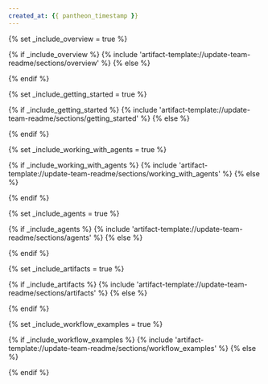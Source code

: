 ```yaml
---
created_at: {{ pantheon_timestamp }}
---
```

{% set _include_overview = true %}
<!-- SECTION:START:OVERVIEW -->
{% if _include_overview %}
{% include 'artifact-template://update-team-readme/sections/overview' %}
{% else %}
<!-- SECTION:PLACEHOLDER -->
{% endif %}
<!-- SECTION:END:OVERVIEW -->

{% set _include_getting_started = true %}
<!-- SECTION:START:GETTING_STARTED -->
{% if _include_getting_started %}
{% include 'artifact-template://update-team-readme/sections/getting_started' %}
{% else %}
<!-- SECTION:PLACEHOLDER -->
{% endif %}
<!-- SECTION:END:GETTING_STARTED -->

{% set _include_working_with_agents = true %}
<!-- SECTION:START:WORKING_WITH_AGENTS -->
{% if _include_working_with_agents %}
{% include 'artifact-template://update-team-readme/sections/working_with_agents' %}
{% else %}
<!-- SECTION:PLACEHOLDER -->
{% endif %}
<!-- SECTION:END:WORKING_WITH_AGENTS -->

{% set _include_agents = true %}
<!-- SECTION:START:AGENTS -->
{% if _include_agents %}
{% include 'artifact-template://update-team-readme/sections/agents' %}
{% else %}
<!-- SECTION:PLACEHOLDER -->
{% endif %}
<!-- SECTION:END:AGENTS -->

{% set _include_artifacts = true %}
<!-- SECTION:START:ARTIFACTS -->
{% if _include_artifacts %}
{% include 'artifact-template://update-team-readme/sections/artifacts' %}
{% else %}
<!-- SECTION:PLACEHOLDER -->
{% endif %}
<!-- SECTION:END:ARTIFACTS -->

{% set _include_workflow_examples = true %}
<!-- SECTION:START:WORKFLOW_EXAMPLES -->
{% if _include_workflow_examples %}
{% include 'artifact-template://update-team-readme/sections/workflow_examples' %}
{% else %}
<!-- SECTION:PLACEHOLDER -->
{% endif %}
<!-- SECTION:END:WORKFLOW_EXAMPLES -->

